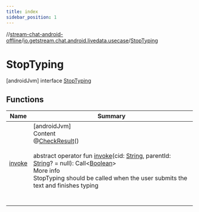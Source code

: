 ```yaml
---
title: index
sidebar_position: 1
---
```

//[stream-chat-android-offline](../../../index.md)/[io.getstream.chat.android.livedata.usecase](../index.md)/[StopTyping](index.md)



# StopTyping  
 [androidJvm] interface [StopTyping](index.md)   


## Functions  
  
|  Name |  Summary | 
|---|---|
| <a name="io.getstream.chat.android.livedata.usecase/StopTyping/invoke/#kotlin.String#kotlin.String?/PointingToDeclaration/"></a>[invoke](invoke.md)| <a name="io.getstream.chat.android.livedata.usecase/StopTyping/invoke/#kotlin.String#kotlin.String?/PointingToDeclaration/"></a>[androidJvm]  <br/>Content  <br/>@[CheckResult](https://developer.android.com/reference/kotlin/androidx/annotation/CheckResult.html)()  <br/>  <br/>abstract operator fun [invoke](invoke.md)(cid: [String](https://kotlinlang.org/api/latest/jvm/stdlib/kotlin/-string/index.html), parentId: [String](https://kotlinlang.org/api/latest/jvm/stdlib/kotlin/-string/index.html)? = null): Call&lt;[Boolean](https://kotlinlang.org/api/latest/jvm/stdlib/kotlin/-boolean/index.html)&gt;  <br/>More info  <br/>StopTyping should be called when the user submits the text and finishes typing  <br/><br/><br/>|

